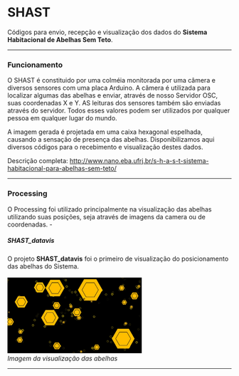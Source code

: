 # SHAST
Códigos para envio, recepção e visualização dos dados do <strong>Sistema Habitacional de Abelhas Sem Teto</strong>.
<br><hr>
<h3>Funcionamento</h3>
O SHAST é constituido por uma colméia monitorada por uma câmera e diversos sensores com uma placa Arduino. A câmera é utilizada para localizar algumas das abelhas e enviar, através de nosso Servidor OSC, suas coordenadas X e Y. AS leituras dos sensores também são enviadas através do servidor. Todos esses valores podem ser utilizados por qualquer pessoa em qualquer lugar do mundo.

A imagem gerada é projetada em uma caixa hexagonal espelhada, causando a sensação de presença das abelhas.
Disponibilizamos aqui diversos códigos para o recebimento e visualização destes dados.

Descrição completa: http://www.nano.eba.ufrj.br/s-h-a-s-t-sistema-habitacional-para-abelhas-sem-teto/
<br><hr>
<h3>Processing</h3>
O Processing foi utilizado principalmente na visualização das abelhas utilizando suas posições, seja através de imagens da camera ou de coordenadas.
  - <h5>SHAST_datavis</h5>
  O projeto <strong>SHAST_datavis</strong> foi o primeiro de visualização do posicionamento das abelhas do Sistema.
  <br><br>
  <img width="60%" src="Screenshots/processing-datavis.jpg" alt="">
  <br><i>Imagem da visualização das abelhas</i>

<hr>
